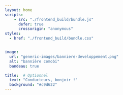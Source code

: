 ```yaml
---
layout: home
scripts:
    - src: "./frontend_build/bundle.js"
      defer: true
      crossorigin: "anonymous"
styles:
  - href: "./frontend_build/bundle.css"


image:
  url: "generic-images/banniere-developpement.png"
  alt: "bannière comobi"
  bandeau: true

title:  # Optionnel
  text: "Conducteurs, bonjoir !"
  background: "#c9d622"
---
```

